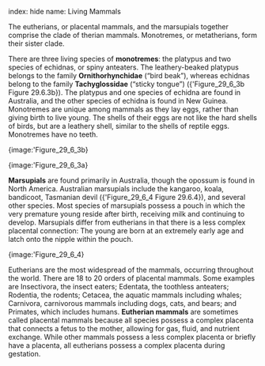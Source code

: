 index: hide
name: Living Mammals	

The eutherians, or placental mammals, and the marsupials together comprise the clade of therian mammals. Monotremes, or metatherians, form their sister clade.

There are three living species of  **monotremes**: the platypus and two species of echidnas, or spiny anteaters. The leathery-beaked platypus belongs to the family  **Ornithorhynchidae** (“bird beak”), whereas echidnas belong to the family  **Tachyglossidae** (“sticky tongue”) ({'Figure_29_6_3b Figure 29.6.3b}). The platypus and one species of echidna are found in Australia, and the other species of echidna is found in New Guinea. Monotremes are unique among mammals as they lay eggs, rather than giving birth to live young. The shells of their eggs are not like the hard shells of birds, but are a leathery shell, similar to the shells of reptile eggs. Monotremes have no teeth.


{image:'Figure_29_6_3b}
        
{image:'Figure_29_6_3a}
        

 **Marsupials** are found primarily in Australia, though the opossum is found in North America. Australian marsupials include the kangaroo, koala, bandicoot, Tasmanian devil ({'Figure_29_6_4 Figure 29.6.4}), and several other species. Most species of marsupials possess a pouch in which the very premature young reside after birth, receiving milk and continuing to develop. Marsupials differ from eutherians in that there is a less complex placental connection: The young are born at an extremely early age and latch onto the nipple within the pouch.


{image:'Figure_29_6_4}
        

Eutherians are the most widespread of the mammals, occurring throughout the world. There are 18 to 20 orders of placental mammals. Some examples are Insectivora, the insect eaters; Edentata, the toothless anteaters; Rodentia, the rodents; Cetacea, the aquatic mammals including whales; Carnivora, carnivorous mammals including dogs, cats, and bears; and Primates, which includes humans.  **Eutherian mammals** are sometimes called placental mammals because all species possess a complex placenta that connects a fetus to the mother, allowing for gas, fluid, and nutrient exchange. While other mammals possess a less complex placenta or briefly have a placenta, all eutherians possess a complex placenta during gestation.

